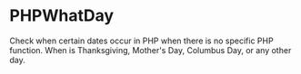 PHPWhatDay
==========

Check when certain dates occur in PHP when there is no specific PHP function.  When is Thanksgiving, Mother's Day, Columbus Day, or any other day.
